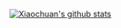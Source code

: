 <a href="https://github.com/anuraghazra/github-readme-stats"><img align="center" src="https://github-readme-stats-one-bice.vercel.app/api?username=incandescentxxc&show_icons=true&include_all_commits=true&count_private=true&role=OWNER,ORGANIZATION_MEMBER,COLLABORATOR&hide_border=true&bg_color=30,7F7FD5,86A8E7,91EAE4" alt="Xiaochuan's github stats" /></a> 

<!--
**incandescentxxc/incandescentxxc** is a ✨ _special_ ✨ repository because its `README.md` (this file) appears on your GitHub profile.

Here are some ideas to get you started:

- 🔭 I’m currently working on ...
- 🌱 I’m currently learning ...
- 👯 I’m looking to collaborate on ...
- 🤔 I’m looking for help with ...
- 💬 Ask me about ...
- 📫 How to reach me: ...
- 😄 Pronouns: ...
- ⚡ Fun fact: ...
-->
